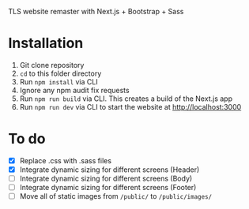 TLS website remaster with Next.js + Bootstrap + Sass

# Installation
1. Git clone repository
2. `cd` to this folder directory
3. Run `npm install` via CLI
4. Ignore any npm audit fix requests
5. Run `npm run build` via CLI. This creates a build of the Next.js app
6. Run `npm run dev` via CLI to start the website at [http://localhost:3000](http://localhost:3000)

# To do
- [x] Replace .css with .sass files
- [x] Integrate dynamic sizing for different screens (Header)
- [ ] Integrate dynamic sizing for different screens (Body)
- [ ] Integrate dynamic sizing for different screens (Footer)
- [ ] Move all of static images from `/public/` to `/public/images/`